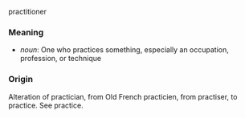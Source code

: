 practitioner
### Meaning
+ _noun_: One who practices something, especially an occupation, profession, or technique

### Origin

Alteration of practician, from Old French practicien, from practiser, to practice. See practice.
